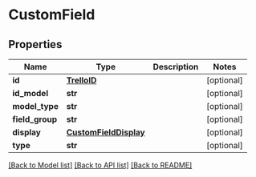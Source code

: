 # CustomField

## Properties
Name | Type | Description | Notes
------------ | ------------- | ------------- | -------------
**id** | [**TrelloID**](TrelloID.md) |  | [optional] 
**id_model** | **str** |  | [optional] 
**model_type** | **str** |  | [optional] 
**field_group** | **str** |  | [optional] 
**display** | [**CustomFieldDisplay**](CustomFieldDisplay.md) |  | [optional] 
**type** | **str** |  | [optional] 

[[Back to Model list]](../README.md#documentation-for-models) [[Back to API list]](../README.md#documentation-for-api-endpoints) [[Back to README]](../README.md)

